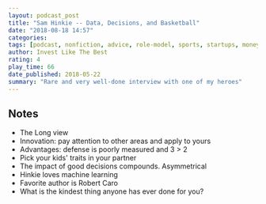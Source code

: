 ```yaml
---
layout: podcast_post
title: "Sam Hinkie -- Data, Decisions, and Basketball"
date: "2018-08-18 14:57"
categories:
tags: [podcast, nonfiction, advice, role-model, sports, startups, money, invest-like-the-best]
author: Invest Like The Best
rating: 4
play_time: 66
date_published: 2018-05-22
summary: "Rare and very well-done interview with one of my heroes"
---
```


## Notes

* The Long view
* Innovation: pay attention to other areas and apply to yours
* Advantages: defense is poorly measured and 3 > 2
* Pick your kids' traits in your partner
* The impact of good decisions compounds. Asymmetrical
* Hinkie loves machine learning
* Favorite author is Robert Caro
* What is the kindest thing anyone has ever done for you?
